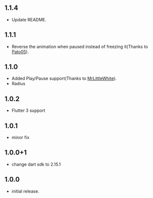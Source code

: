 ## 1.1.4

- Update README.

## 1.1.1

- Reverse the animation when paused instead of freezing it(Thanks to [Pato05](https://github.com/Pato05)).

## 1.1.0

- Added Play/Pause support(Thanks to [MrLittleWhite](https://github.com/MrLittleWhite)).
- Radius

## 1.0.2

- Flutter 3 support

## 1.0.1

- minor fix

## 1.0.0+1

- change dart sdk to 2.15.1

## 1.0.0

- initial release.
